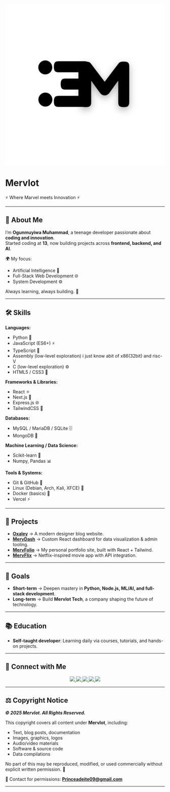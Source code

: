 <div align="center">
  <img src="20250202_105956_0000.png" width="700px">
</div>

# **Mervlot**
⚡ Where Marvel meets Innovation ⚡  

---

## 👤 **About Me**  
I’m **Ogunmuyiwa Muhammad**, a teenage developer passionate about **coding and innovation**.  
Started coding at **13**, now building projects across **frontend, backend, and AI**.  

🌍 My focus:  
- Artificial Intelligence 🤖  
- Full-Stack Web Development 🌐  
- System Development ⚙️  

Always learning, always building. 🚀  

---

## 🛠 **Skills**  

**Languages:**  
- Python 🐍  
- JavaScript (ES6+) ⚡  
- TypeScript 🔷
- Assembly (low-level exploration) i just know abit of x86(32bit) and risc-V
- C (low-level exploration) ⚙️  
- HTML5 / CSS3 🎨  

**Frameworks & Libraries:**  
- React ⚛️  
- Next.js 🚀  
- Express.js 🌐  
- TailwindCSS 💨  

**Databases:**  
- MySQL / MariaDB / SQLite 🗄️  
- MongoDB 🍃  

**Machine Learning / Data Science:**  
- Scikit-learn 🤖  
- Numpy, Pandas 📊  

**Tools & Systems:**  
- Git & GitHub 🐙  
- Linux (Debian, Arch, Kali, XFCE) 🐧  
- Docker (basics) 🐳  
- Vercel ⚡  

---

## 🚀 **Projects**  

- **[Oxaley](https://mervlot.github.io/Oxaley/)** → A modern designer blog website.  
- **[MervDash](https://mervdash.vercel.app/)** → Custom React dashboard for data visualization & admin tooling.  
- **[MervFolio](https://mervlot.vercel.app/)** → My personal portfolio site, built with React + Tailwind.  
- **[MervFlix](https://mervflix.vercel.app/)** → Netflix-inspired movie app with API integration.  

---

## 🎯 **Goals**  

- **Short-term** → Deepen mastery in **Python, Node.js, ML/AI, and full-stack development**.  
- **Long-term** → Build **Mervlot Tech**, a company shaping the future of technology.  

---

## 📚 **Education**  
- **Self-taught developer**: Learning daily via courses, tutorials, and hands-on projects.  

---

## 🔗 **Connect with Me**  

<p align="center">
  <a href="https://github.com/mervlot">
    <img src="https://img.shields.io/badge/GitHub-181717?style=for-the-badge&logo=github&logoColor=white"/>
  </a>
  <a href="https://instagram.com/mervlotstudio">
    <img src="https://img.shields.io/badge/Instagram-E4405F?style=for-the-badge&logo=instagram&logoColor=white"/>
  </a>
  <a href="https://tiktok.com/@mervlotstudio">
    <img src="https://img.shields.io/badge/TikTok-000000?style=for-the-badge&logo=tiktok&logoColor=white"/>
  </a>
  <a href="https://x.com/mervlotstudio">
    <img src="https://img.shields.io/badge/Twitter(X)-000000?style=for-the-badge&logo=twitter&logoColor=white"/>
  </a>
  <a href="mailto:Princeadeite09@gmail.com">
    <img src="https://img.shields.io/badge/Gmail-D14836?style=for-the-badge&logo=gmail&logoColor=white"/>
  </a>
</p>  

---

## ⚖️ **Copyright Notice**  

***© 2025 Mervlot. All Rights Reserved.***  

This copyright covers all content under **Mervlot**, including:  
- Text, blog posts, documentation  
- Images, graphics, logos  
- Audio/video materials  
- Software & source code  
- Data compilations  

No part of this may be reproduced, modified, or used commercially without explicit written permission. 🚫  

📧 Contact for permissions: **Princeadeite09@gmail.com**  

---

